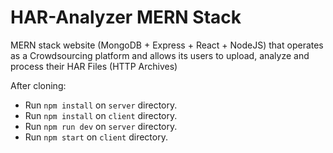 # HAR-Analyzer MERN Stack
MERN stack website (MongoDB + Express + React + NodeJS) that operates as a Crowdsourcing platform and allows its users to upload, analyze and process their HAR Files (HTTP Archives)

After cloning:

- Run `npm install` on `server` directory.
- Run `npm install` on `client` directory.
- Run `npm run dev` on `server` directory.
- Run `npm start` on `client` directory.
